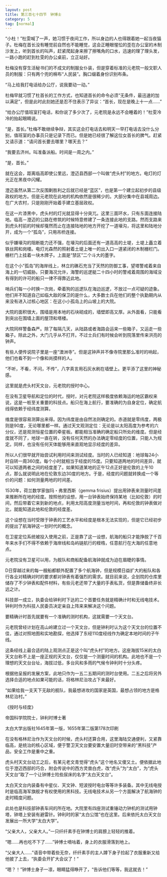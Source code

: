 ```yaml
---
layout: post
title: 第三百七十四节　钟博士
category: 5
tag: [normal]
---
```


“小杜！”杜雯喊了一声，她习惯于夜间工作，所以身边的人也得跟着她一起当夜猫子。杜梅在首长没有睡觉前自然也不能睡觉，这会正睡眼惺忪的歪在办公室的木制沙发上，听到首长的叫声，赶紧爬起身来擦了擦嘴角的口水，迅速的理了理头发，一路小跑的赶到杜雯的办公桌前，立正站好。

杜梅没有穿生活秘书们的不成文的制服女仆装，但是穿着标准的元老院一般文职人员的制服：只有两个兜的棉布“人民装”。胸口缀着身份识别布条。

“马上给我打电话给办公厅，说我要动一动。”

杜梅早就习惯了杜首长的工作方式，也知道首长的命令必须“无条件，最迅速的加以满足”，但是此时此刻她还是忍不住表示了异议：“首长，现在是晚上十一点……”

“给办公厅值班室打电话，和你说了多少次了，元老院是永远不会睡着的！”杜雯冷冷的抬起眼睛说。

“是，首长。”杜梅不敢继续争辩，其实这会打电话去和明天一早打电话去没什么分别，值班室的办事员只是记录下而已。但是她已经很了解这位女首长的脾气。赶紧又请示道：“请问首长要去哪里？哪天去？”

“我要去济州。叫准备派船。时间是一周之内。”

“是，首长。”

就在这会，距离临高即使公里远，澄迈县西部一个叫做“虎头村”的地方。电灯的灯光正在黑夜中闪耀。

澄迈虽然从第二次反围剿胜利之后就已经是“蓝区”，也是第一个建立起初步的县级政权的地方。但是元老院在此地的机构依然是很稀少的。大部分集中在县城周边。在广大农村，只是刚刚开始着手建立基层政权。

在这一片漆黑中，虎头村的灯光就显得十分突兀。这里三面环水，只有东面连接陆地。临高－澄迈的公路在修筑的时候特意修建了一条连接此地的支路。然而支路来到虎头村前的时候却戛然而止在连接陆地的地方开挖了一道壕沟，将这里和陆地分开，成为一个“孤岛”，只用吊桥连接。

似乎嫌壕沟的阻断能力还不强，在壕沟的后面还有一道高高的土堤，土堤上矗立着铁丝网和岗楼。电灯光森然的照射着土堤上唯一的出入口一道紧闭的木制栅栏门。栅栏门上挂着一块木牌子。上面是“禁区”二个斗大的墨字。

在这个小“孤岛”的海岸线上，林立的礁石充当了天然的防御工事，望塔警戒着来自海上的一切威胁。只要海况允许，海警的巡逻艇二十四小时的警戒着周围的海域没有得到的许可的船只一律不得靠近此地。

哨兵们每一小时换一次岗，牵着狗的巡逻队在海边巡逻，不放过一点可疑的迹象。他们并不知道自己如临大敌的保卫的是什么，大多数士兵在他们的整个执勤期内从来没有进入过核心地区：在这小小孤岛上的山坡上的大院。

大院的面积很大，围墙是用本地的石块砌成的，墙壁即高又厚。从外面看，只能看到突出在围墙上面的屋顶和塔楼。

大院同样警备森严。除了每隔几天，从陆路或者海路会运来一些箱子，又运走一些箱子。除此之外，大门几乎从不打开。不过士兵们有时候会听到院落里传来洪亮的钟声。

有些人便传说院子里是一座“澳洲寺”。但是这钟声并不像寺院里那么准时的响起，他们也看不到一个像和尚摸样的人。

“不听，不看，不问，不传”，八字真言用石灰水刷在墙壁上。更平添了这里的神秘感。

这里就是虎头村天文台，元老院的授时中心。

在没有卫星导航和定位的时代，授时，对元老院这样极度依赖海运的地区霸权来说，这是一桩至关重要的科技点。船只在海上航行，要准确的为自身定位，确定航线得依赖于经纬度测算。

维度是很容易测算出来得。因为纬度是由自然法则确定的。赤道就是零纬度，两极则是90度，无论哪里都一样。通过天文观测定位：无论是以太阳高度为参考的六分仪，还是观测恒星位置的牵星板。都能相当准确的确定船只所处的维度。但是经度就不同了，地球一直在转，没有任何天然的办法确定零经度的位置，只能人为规定。同样，也没有任何天体能够用来直观地显示经度的差异。

所以人们很早就开始尝试利用时间来测试经度。当时的人已经知道：地球每24小时自转一周360度。每个小时就相当于经度的15度。只要知道两地的时间差异，就可以知道两者之间的经度差了。如果知道某地的正午12点正好是伦敦的上午10点，那么就说明此地在伦敦东边30度的地方。于是，经度的问题就转换成一个等价的问题：如何测量两地的时间差。

1530年，荷兰数学家伽玛・弗里西斯（gemma frisius）提出用钟表来测量时间差来推断所在地的经度。按照他的设想，用一台钟表始终保持某地（比如伦敦）的时间，然后带着它来到新的地点，利用太阳高度测量当地时间，再和伦敦的钟表做对比，就能知道此地和伦敦的经度差。

这个设想在当时受限于钟表的工艺水平和经度是根本无法实现的，但是它已经初步的提出了航海钟这一划时代的概念。

在卫星定位系统被投入使用之前，正是靠了这一设想，航海的船只才能挣脱了千百年来水手们不得不依赖于海岸线和岛屿链航行的桎梏，任意航行在大海的任意地点。

元老院没有卫星可以用，为舰队和商船配备航海钟就成为迫在眉睫的事情。

D日穿越过来的每一艘船都额外配置了多个航海钟，但是规模日益扩大的船队和各行各业对精确对时的要求都对钟表有着强烈的需求。就目前来说，企划院的仓库里储存了不少钟表和配件材料，有些元老还带了大量的手表私货，但是靠储备终非长远之计。

科技部一成立，执委会给钟利时下达的二个首要任务就是精确计时和无线电技术。钟利时作为科技人民委员决定亲自上阵来来解决这个问题。

要精确计时首先就要有一个准确的测时机构，这就需要一个天文台。

元老院曾经计划在高山岭建立过一个天文台，但是钟利时认为这个天文台的位置不佳，通过对照地图和实地勘探，他选择了东经110度经线作为确定本地时间的子午线。

这条经线上最合适的陆上观测点正是这个叫“虎头村”的地方。这座海拔15米的太白天文台称不上是一座正规的天文台，仅仅是一个测量时间的机构。此地也不是一个理想的天文台台址，海拔过低，多台风和多雨的气候令钟利时十分头疼。

根据他呈报的发展方案，此地只作为一五二五期间的测时台使用。二五之后将另外选择合适的地点如果可能的话，将格林尼治攻占下来最好。

“如果给我一支天下无敌的舰队，我最想进攻的国家是英国，最想占领的地方是格林尼治村。”

《授时与经度》

帝国科学院院士，钟利时博士著

太白大学出版社1645年第一版，1655年第二版第178次印刷

在没有格林尼治作为天文台的时候，虎头村还算合用，这里海陆交通便利，又紧靠临高，是统治的核心区域，便于警卫天文台要安置大量旧时空带来的“黑科技”产品，安全工作是重中之重。

虎头村天文台动工之后，有某元老文青觉得“虎头”这个地名又傻又土。便依据此地位于澄迈西部的巧合，附会传说中的西方灵兽白虎，改“虎头”为“太白”，为“虎头天文台”取了一个让钟博士险些尿床的名字“太白天文台”。

太白天文台内装备有中星仪、天文钟、短波授时电台等等许多装备。其中无线电授时是临高海军旗舰才有权使用的黑科技。无线电技术从另一个方面解决了航海钟的走时精度问题。

此处也是科技部钟表车间的所在地。大院里有四座测试重锤动力钟机的测试用钟塔，钟塔上安装有避雷针。钟利时的家“太白公馆”也在这里。后来依托太白天文台发展出一所大学“太白大学”。

“父亲大人，父亲大人。”一只纤纤素手在钟博士的肩膀上轻轻的推着。

“嗯……再也吃不下了……”钟博士嘀咕着，身上的衣服滑落到地上。

“父亲大人……”语音中带着些无奈，纤纤素手的主人蹲下身子捡起了衣服重新又给他披了上去，“执委会开扩大会议了！”

“嗯？！”钟博士身子一凛，眼睛猛得睁开了，“告诉他们等等，我这就去！”
